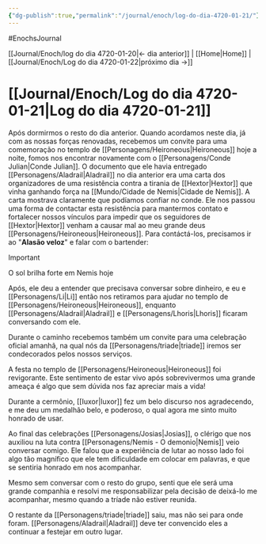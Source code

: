 ```yaml
---
{"dg-publish":true,"permalink":"/journal/enoch/log-do-dia-4720-01-21/"}
---
```


#EnochsJournal 

[[Journal/Enoch/log do dia 4720-01-20\|<- dia anterior]] | [[Home\|Home]] | [[Journal/Enoch/Log do dia 4720-01-22\|próximo dia ->]]

# [[Journal/Enoch/Log do dia 4720-01-21\|Log do dia 4720-01-21]]
Após dormirmos o resto do dia anterior. Quando acordamos neste dia, já com as nossas forças renovadas, recebemos um convite para uma comemoração no templo de [[Personagens/Heironeous\|Heironeous]] hoje a noite, fomos nos encontrar novamente com o [[Personagens/Conde Julian\|Conde Julian]].
O documento que ele havia entregado [[Personagens/Aladrail\|Aladrail]] no dia anterior era uma carta dos organizadores de uma resistência contra a tirania de [[Hextor\|Hextor]] que vinha ganhando força na [[Mundo/Cidade de Nemis\|Cidade de Nemis]]. A carta mostrava claramente que podíamos confiar no conde.
Ele nos passou uma forma de contactar esta resistência para mantermos contato e fortalecer nossos vínculos para impedir que os seguidores de [[Hextor\|Hextor]] venham a causar mal ao meu grande deus [[Personagens/Heironeous\|Heironeous]].
Para contáctá-los, precisamos ir ao "**Alasão veloz**" e falar com o bartender:

>[!important]
>O sol brilha forte em Nemis hoje

Após, ele deu a entender que precisava conversar sobre dinheiro, e eu e [[Personagens/Li\|Li]] então nos retiramos para ajudar no templo de [[Personagens/Heironeous\|Heironeous]], enquanto [[Personagens/Aladrail\|Aladrail]] e [[Personagens/Lhoris\|Lhoris]] ficaram conversando com ele.

Durante o caminho recebemos também um convite para uma celebração oficial amanhã, na qual nós da [[Personagens/triade\|triade]] iremos ser condecorados pelos nossos serviços.

A festa no templo de [[Personagens/Heironeous\|Heironeous]] foi revigorante. Este sentimento de estar vivo após sobrevivermos uma grande ameaça é algo que sem dúvida nos faz apreciar mais a vida!

Durante a cermônio, [[Iuxor\|Iuxor]] fez um belo discurso nos agradecendo, e me deu um medalhão belo, e poderoso, o qual agora me sinto muito honrado de usar.

Ao final das celebrações [[Personagens/Josias\|Josias]], o clérigo que nos auxiliou na luta contra [[Personagens/Nemis - O demonio\|Nemis]] veio conversar comigo. Ele falou que a experiência de lutar ao nosso lado foi algo tão magnífico que ele tem dificuldade em colocar em palavras, e que se sentiria honrado em nos acompanhar.

Mesmo sem conversar com o resto do grupo, senti que ele será uma grande companhia e resolvi me responsabilizar pela decisão de deixá-lo me acompanhar, mesmo quando a tríade não estiver reunida.

O restante da [[Personagens/triade\|triade]] saiu, mas não sei para onde foram. [[Personagens/Aladrail\|Aladrail]] deve ter convencido eles a continuar a festejar em outro lugar.